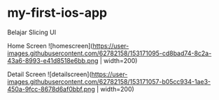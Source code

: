 # my-first-ios-app

Belajar Slicing UI

Home Screen
![homescreen](https://user-images.githubusercontent.com/62782158/153171095-cd8bad74-8c2a-43a6-8993-e41d8518e6bb.png | width=200)


Detail Screen
![detailscreen](https://user-images.githubusercontent.com/62782158/153171057-b05cc934-1ae3-450a-9fcc-8678d6af0bbf.png | width=200)
